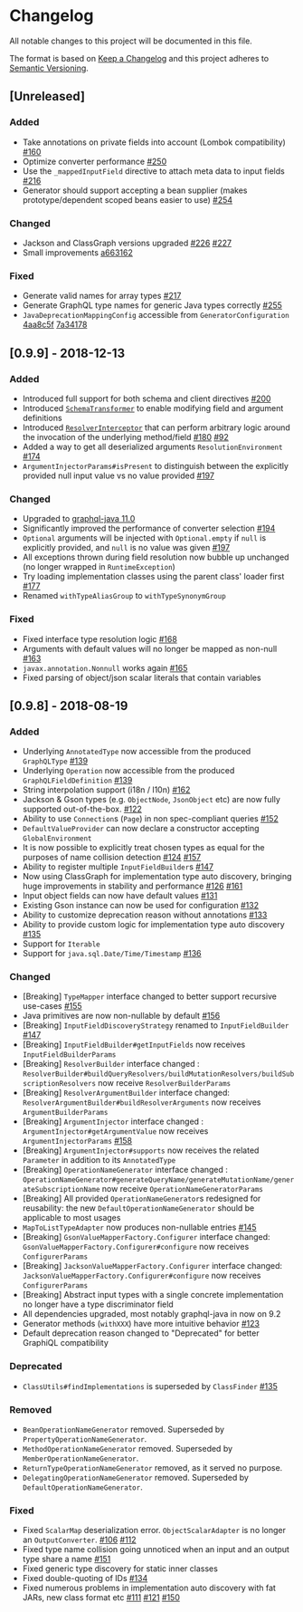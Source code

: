 # Changelog
All notable changes to this project will be documented in this file.

The format is based on [Keep a Changelog](http://keepachangelog.com/en/1.0.0/)
and this project adheres to [Semantic Versioning](http://semver.org/spec/v2.0.0.html).

## [Unreleased]
### Added
- Take annotations on private fields into account (Lombok compatibility) [#160](https://github.com/leangen/graphql-spqr/issues/160)
- Optimize converter performance [#250](https://github.com/leangen/graphql-spqr/issues/250)
- Use the `_mappedInputField` directive to attach meta data to input fields [#216](https://github.com/leangen/graphql-spqr/issues/216)
- Generator should support accepting a bean supplier (makes prototype/dependent scoped beans easier to use) [#254](https://github.com/leangen/graphql-spqr/issues/254)

### Changed
- Jackson and ClassGraph versions upgraded [#226](https://github.com/leangen/graphql-spqr/issues/226) [#227](https://github.com/leangen/graphql-spqr/issues/227)
- Small improvements [a663162](https://github.com/leangen/graphql-spqr/commit/a663162430add139fbb706f2973cbea8e9d0df78)

### Fixed
- Generate valid names for array types [#217](https://github.com/leangen/graphql-spqr/issues/217)
- Generate GraphQL type names for generic Java types correctly [#255](https://github.com/leangen/graphql-spqr/issues/255)
- `JavaDeprecationMappingConfig` accessible from `GeneratorConfiguration` [4aa8c5f](https://github.com/leangen/graphql-spqr/commit/4aa8c5fc539ef3b2837349df00ea318271e8f6cb) [7a34178](https://github.com/leangen/graphql-spqr/commit/7a341788cc2501232c77336bdb969f4c3fc551ef)

## [0.9.9] - 2018-12-13
### Added
- Introduced full support for both schema and client directives [#200](https://github.com/leangen/graphql-spqr/issues/200)
- Introduced [`SchemaTransformer`](https://github.com/leangen/graphql-spqr/blob/master/src/main/java/io/leangen/graphql/generator/mapping/SchemaTransformer.java) to enable modifying field and argument definitions
- Introduced [`ResolverInterceptor`](https://github.com/leangen/graphql-spqr/blob/master/src/main/java/io/leangen/graphql/execution/ResolverInterceptor.java) that can perform arbitrary logic around the invocation of the underlying method/field [#180](https://github.com/leangen/graphql-spqr/issues/180) [#92](https://github.com/leangen/graphql-spqr/issues/92)
- Added a way to get all deserialized arguments `ResolutionEnvironment` [#174](https://github.com/leangen/graphql-spqr/issues/174)
- `ArgumentInjectorParams#isPresent` to distinguish between the explicitly provided null input value vs no value provided [#197](https://github.com/leangen/graphql-spqr/issues/197)

### Changed
- Upgraded to [graphql-java 11.0](https://github.com/graphql-java/graphql-java/releases/tag/v11.0)
- Significantly improved the performance of converter selection [#194](https://github.com/leangen/graphql-spqr/issues/194)
- `Optional` arguments will be injected with `Optional.empty` if `null` is explicitly provided, and `null` is no value was given [#197](https://github.com/leangen/graphql-spqr/issues/197)
- All exceptions thrown during field resolution now bubble up unchanged (no longer wrapped in `RuntimeException`)
- Try loading implementation classes using the parent class' loader first [#177](https://github.com/leangen/graphql-spqr/issues/177)
- Renamed `withTypeAliasGroup` to `withTypeSynonymGroup`

### Fixed
- Fixed interface type resolution logic [#168](https://github.com/leangen/graphql-spqr/issues/168)
- Arguments with default values will no longer be mapped as non-null [#163](https://github.com/leangen/graphql-spqr/issues/163)
- `javax.annotation.Nonnull` works again [#165](https://github.com/leangen/graphql-spqr/issues/165)
- Fixed parsing of object/json scalar literals that contain variables

## [0.9.8] - 2018-08-19
### Added
- Underlying `AnnotatedType` now accessible from the produced `GraphQLType` [#139](https://github.com/leangen/graphql-spqr/issues/139)
- Underlying `Operation` now accessible from the produced `GraphQLFieldDefinition` [#139](https://github.com/leangen/graphql-spqr/issues/139)
- String interpolation support (i18n / l10n) [#162](https://github.com/leangen/graphql-spqr/issues/162)
- Jackson & Gson types (e.g. `ObjectNode`, `JsonObject` etc) are now fully
  supported out-of-the-box. [#122](https://github.com/leangen/graphql-spqr/issues/122)
- Ability to use `Connection`s (`Page`) in non spec-compliant queries [#152](https://github.com/leangen/graphql-spqr/issues/152)
- `DefaultValueProvider` can now declare a constructor accepting `GlobalEnvironment`
- It is now possible to explicitly treat chosen types as equal for the purposes
  of name collision detection [#124](https://github.com/leangen/graphql-spqr/issues/124) [#157](https://github.com/leangen/graphql-spqr/issues/157)
- Ability to register multiple `InputFieldBuilder`s [#147](https://github.com/leangen/graphql-spqr/issues/147)
- Now using ClassGraph for implementation type auto discovery, bringing huge improvements in stability and performance [#126](https://github.com/leangen/graphql-spqr/issues/126) [#161](https://github.com/leangen/graphql-spqr/issues/161)
- Input object fields can now have default values [#131](https://github.com/leangen/graphql-spqr/issues/131)
- Existing Gson instance can now be used for configuration [#132](https://github.com/leangen/graphql-spqr/issues/132)
- Ability to customize deprecation reason without annotations [#133](https://github.com/leangen/graphql-spqr/issues/133)
- Ability to provide custom logic for implementation type auto discovery [#135](https://github.com/leangen/graphql-spqr/issues/135)
- Support for `Iterable`
- Support for `java.sql.Date/Time/Timestamp` [#136](https://github.com/leangen/graphql-spqr/issues/136)

### Changed
- [Breaking] `TypeMapper` interface changed to better support recursive use-cases [#155](https://github.com/leangen/graphql-spqr/issues/155)
- Java primitives are now non-nullable by default [#156](https://github.com/leangen/graphql-spqr/issues/156)
- [Breaking] `InputFieldDiscoveryStrategy` renamed to `InputFieldBuilder` [#147](https://github.com/leangen/graphql-spqr/issues/147)
- [Breaking] `InputFieldBuilder#getInputFields` now receives `InputFieldBuilderParams`
- [Breaking] `ResolverBuilder` interface changed :
  `ResolverBuilder#buildQueryResolvers/buildMutationResolvers/buildSubscriptionResolvers` now receive `ResolverBuilderParams`
- [Breaking] `ResolverArgumentBuilder` interface changed:
  `ResolverArgumentBuilder#buildResolverArguments` now receives `ArgumentBuilderParams`
- [Breaking] `ArgumentInjector` interface changed :
  `ArgumentInjector#getArgumentValue` now receives `ArgumentInjectorParams` [#158](https://github.com/leangen/graphql-spqr/issues/158)
- [Breaking] `ArgumentInjector#supports` now receives the related `Parameter` in addition to its `AnnotatedType`
- [Breaking] `OperationNameGenerator` interface changed :
  `OperationNameGenerator#generateQueryName/generateMutationName/generateSubscriptionName` now receive `OperationNameGeneratorParams`
- [Breaking] All provided `OperationNameGenerator`s redesigned for reusability:
  the new `DefaultOperationNameGenerator` should be applicable to most usages
- `MapToListTypeAdapter` now produces non-nullable entries [#145](https://github.com/leangen/graphql-spqr/issues/145)
- [Breaking] `GsonValueMapperFactory.Configurer` interface changed:
  `GsonValueMapperFactory.Configurer#configure` now receives `ConfigurerParams`
- [Breaking] `JacksonValueMapperFactory.Configurer` interface changed:
  `JacksonValueMapperFactory.Configurer#configure` now receives `ConfigurerParams`
- [Breaking] Abstract input types with a single concrete implementation no longer have a type discriminator field
- All dependencies upgraded, most notably graphql-java in now on 9.2
- Generator methods (`withXXX`) have more intuitive behavior [#123](https://github.com/leangen/graphql-spqr/issues/123)
- Default deprecation reason changed to "Deprecated" for better GraphiQL compatibility

### Deprecated
- `ClassUtils#findImplementations` is superseded by `ClassFinder` [#135](https://github.com/leangen/graphql-spqr/issues/135)

### Removed
- `BeanOperationNameGenerator` removed. Superseded by `PropertyOperationNameGenerator`.
- `MethodOperationNameGenerator` removed. Superseded by `MemberOperationNameGenerator`.
- `ReturnTypeOperationNameGenerator` removed, as it served no purpose.
- `DelegatingOperationNameGenerator` removed. Superseded by `DefaultOperationNameGenerator`.

### Fixed
- Fixed `ScalarMap` deserialization error. `ObjectScalarAdapter` is no longer an `OutputConverter`. [#106](https://github.com/leangen/graphql-spqr/issues/106) [#112](https://github.com/leangen/graphql-spqr/issues/112)
- Fixed type name collision going unnoticed when an input and an output type share a name [#151](https://github.com/leangen/graphql-spqr/issues/151)
- Fixed generic type discovery for static inner classes
- Fixed double-quoting of IDs [#134](https://github.com/leangen/graphql-spqr/issues/134)
- Fixed numerous problems in implementation auto discovery with fat JARs, new class format etc [#111](https://github.com/leangen/graphql-spqr/issues/111) [#121](https://github.com/leangen/graphql-spqr/issues/121) [#150](https://github.com/leangen/graphql-spqr/issues/150)
